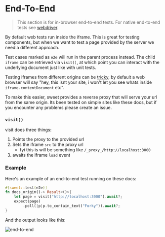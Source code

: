 # End-To-End

> This section is for in-browser end-to-end tests. For native end-to-end tests see [webdriver](../native/webdriver.md).

By default web tests run inside the iframe. This is great for testing components, but when we want to test a page provided by the server we need a different approach.

Test cases marked as `e2e` will run in the parent process instead. The child `iframe` can be retrieved via `visit()`, at which point you can interact with the underlying document just like with unit tests.

Testing iframes from different origins can be [tricky](https://docs.cypress.io/guides/guides/web-security), by default a web browser will say "hey, this isnt your site, i won't let you see whats inside `iframe.contentDocument` etc". 

To make this easier, sweet provides a reverse proxy that will serve your url from the same origin. Its been tested on simple sites like these docs, but if you encounter any problems please create an issue.

### `visit()`

visit does three things:
1. Points the proxy to the provided url
2. Sets the iframe `src` to the proxy url
   - fyi this is will be something like `/_proxy_/http://localhost:3000`
3. awaits the iframe `load` event

### Example

Here's an example of an end-to-end test running on these docs:
```rs
#[sweet::test(e2e)]
fn docs_origin()-> Result<()>{
	let page = visit("http://localhost:3000").await?;
	expect(page)
		.poll(|p|p.to_contain_text("Forky")).await?;
}
```

And the output looks like this:

![end-to-end](../images/end-to-end.png)
